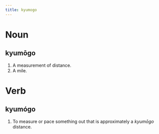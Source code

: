 ```yaml
---
title: kyumogo
---
```


# Noun

## kyumōgo

1. A measurement of distance.
2. A mile.

# Verb

## kyumógo

1. To measure or pace something out that is approximately a *kyumōgo* distance.

